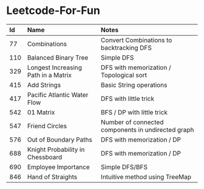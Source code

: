 # Leetcode-For-Fun

| Id   | Name                                   | Notes                                    |
|:---- |:---------------------------------------|:-----------------------------------------|
| 77   | Combinations                           | Convert Combinations to backtracking DFS |
| 110  | Balanced Binary Tree                   | Simple DFS                               |
| 329  | Longest Increasing Path in a Matrix    | DFS with memorization / Topological sort |
| 415  | Add Strings                            | Basic String operations                  |
| 417  | Pacific Atlantic Water Flow            | DFS with little trick                    |
| 542  | 01 Matrix                              | BFS / DP with little trick               |
| 547  | Friend Circles                         | Number of connected components in undirected graph |
| 576  | Out of Boundary Paths                  | DFS with memorization / DP               |
| 688  | Knight Probability in Chessboard       | DFS with memorization / DP               |
| 690  | Employee Importance                    | Simple DFS/BFS                           |
| 846  | Hand of Straights                      | Intuitive method using TreeMap           |
